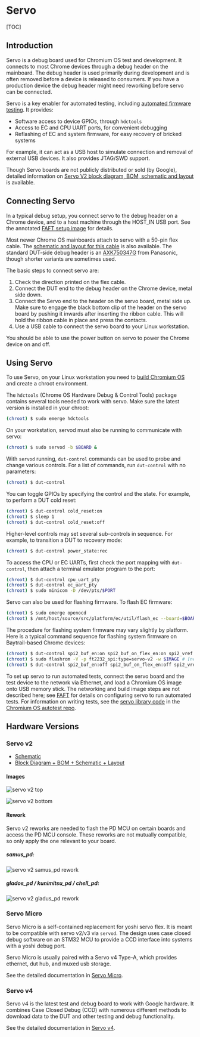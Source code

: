 # Servo

[TOC]

## Introduction

Servo is a debug board used for Chromium OS test and development. It connects to
most Chrome devices through a debug header on the mainboard. The debug header is
used primarily during development and is often removed before a device is
released to consumers. If you have a production device the debug header might
need reworking before servo can be connected.

Servo is a key enabler for automated testing, including
[automated firmware testing][FAFT]. It provides:

*   Software access to device GPIOs, through `hdctools`
*   Access to EC and CPU UART ports, for convenient debugging
*   Reflashing of EC and system firmware, for easy recovery of bricked systems

For example, it can act as a USB host to simulate connection and removal of
external USB devices. It also provides JTAG/SWD support.

Though Servo boards are not publicly distributed or sold (by Google), detailed
information on [Servo V2 block diagram, BOM, schematic and layout] is available.

## Connecting Servo

In a typical debug setup, you connect servo to the debug header on a Chrome
device, and to a host machine through the HOST_IN USB port. See the annotated
[FAFT setup image] for details.

Most newer Chrome OS mainboards attach to servo with a 50-pin flex cable. The
[schematic and layout for this cable][yoshi_flex] is also available. The
standard DUT-side debug header is an [AXK750347G] from Panasonic, though shorter
variants are sometimes used.

The basic steps to connect servo are:

1.  Check the direction printed on the flex cable.
1.  Connect the DUT end to the debug header on the Chrome device, metal side
    down.
1.  Connect the Servo end to the header on the servo board, metal side up. Make
    sure to engage the black bottom clip of the header on the servo board by
    pushing it inwards after inserting the ribbon cable. This will hold the
    ribbon cable in place and press the contacts.
1.  Use a USB cable to connect the servo board to your Linux workstation.

You should be able to use the power button on servo to power the Chrome device
on and off.

## Using Servo

To use Servo, on your Linux workstation you need to
[build Chromium OS][developer_guide] and create a chroot environment.

The `hdctools` (Chrome OS Hardware Debug & Control Tools) package contains
several tools needed to work with servo. Make sure the latest version is
installed in your chroot:

```bash
(chroot) $ sudo emerge hdctools
```

On your workstation, servod must also be running to communicate with servo:

```bash
(chroot) $ sudo servod -b $BOARD &
```

With `servod` running, `dut-control` commands can be used to probe and change
various controls. For a list of commands, run `dut-control` with no parameters:

```bash
(chroot) $ dut-control
```

You can toggle GPIOs by specifying the control and the state. For example, to
perform a DUT cold reset:

```bash
(chroot) $ dut-control cold_reset:on
(chroot) $ sleep 1
(chroot) $ dut-control cold_reset:off
```

Higher-level controls may set several sub-controls in sequence. For example, to
transition a DUT to recovery mode:

```bash
(chroot) $ dut-control power_state:rec
```

To access the CPU or EC UARTs, first check the port mapping with `dut-control`,
then attach a terminal emulator program to the port:

```bash
(chroot) $ dut-control cpu_uart_pty
(chroot) $ dut-control ec_uart_pty
(chroot) $ sudo minicom -D /dev/pts/$PORT
```

Servo can also be used for flashing firmware. To flash EC firmware:

```bash
(chroot) $ sudo emerge openocd
(chroot) $ /mnt/host/source/src/platform/ec/util/flash_ec --board=$BOARD --image=$IMAGE
```

The procedure for flashing system firmware may vary slightly by platform. Here
is a typical command sequence for flashing system firmware on Baytrail-based
Chrome devices:

```bash
(chroot) $ dut-control spi2_buf_en:on spi2_buf_on_flex_en:on spi2_vref:pp1800 cold_reset:on
(chroot) $ sudo flashrom -V -p ft2232_spi:type=servo-v2 -w $IMAGE # [need to change for each servo type]
(chroot) $ dut-control spi2_buf_en:off spi2_buf_on_flex_en:off spi2_vref:off cold_reset:off
```

To set up servo to run automated tests, connect the servo board and the test
device to the network via Ethernet, and load a Chromium OS image onto USB memory
stick. The networking and build image steps are not described here; see [FAFT]
for details on configuring servo to run automated tests. For information on
writing tests, see the [servo library code] in the [Chromium OS autotest repo].

## Hardware Versions

### Servo v2

*   [Schematic][servo_v2_schematic]
*   [Block Diagram + BOM + Schematic + Layout][servo_v2_diagram_layout]

#### Images

![servo v2 top](https://www.chromium.org/_/rsrc/1410554530438/chromium-os/servo/servo_v2_top.jpg)

![servo v2 bottom](https://www.chromium.org/_/rsrc/1410554549536/chromium-os/servo/servo_v2_bot.jpg)

#### Rework

Servo v2 reworks are needed to flash the PD MCU on certain boards and access
the PD MCU console. These reworks are not mutually compatible, so only apply
the one relevant to your board.

##### samus_pd:

![servo v2 samus_pd rework](https://www.chromium.org/chromium-os/servo/image00.jpg)

##### glados_pd / kunimitsu_pd / chell_pd:

![servo v2 gladus_pd rework](https://www.chromium.org/_/rsrc/1446080772852/chromium-os/servo/IMG_20151019_085815%20%281%29%20%281%29.jpg)

### Servo Micro

Servo Micro is a self-contained replacement for yoshi servo flex. It is meant
to be compatible with servo v2/v3 via `servod`. The design uses case closed
debug software on an STM32 MCU to provide a CCD interface into systems with a
yoshi debug port.

Servo Micro is usually paired with a Servo v4 Type-A, which provides ethernet,
dut hub, and muxed usb storage.

See the detailed documentation in [Servo Micro].

### Servo v4

Servo v4 is the latest test and debug board to work with Google hardware. It
combines Case Closed Debug (CCD) with numerous different methods to download
data to the DUT and other testing and debug functionality.

See the detailed documentation in [Servo v4].

[FAFT]: https://www.chromium.org/for-testers/faft
[Servo V2 block diagram, BOM, schematic and layout]: https://www.chromium.org/chromium-os/servo/chromium_os_servo_v2.tar.gz
[AXK750347G]: http://www3.panasonic.biz/ac/ae/search_num/index.jsp?c=detail&part_no=AXK750347G
[FAFT setup image]: https://www.chromium.org/for-testers/faft/Servo2_with_labels.jpg
[yoshi_flex]: https://www.chromium.org/chromium-os/servo/chromium_os_yoshi_flex.tar.gz
[developer_guide]: https://chromium.googlesource.com/chromiumos/docs/+/master/developer_guide.md
[servo library code]: https://chromium.googlesource.com/chromiumos/third_party/autotest/+/master/server/cros/servo/
[Chromium OS autotest repo]: https://chromium.googlesource.com/chromiumos/third_party/autotest
[servo_v2_schematic]: https://www.chromium.org/chromium-os/servo/810-10010-03_20120227_servo_SCH_0.pdf
[servo_v2_diagram_layout]: https://commondatastorage.googleapis.com/chromeos-localmirror/distfiles/chromium_os_servo_v2.tar.gz
[Servo v4]: ./servo_v4.md
[Servo Micro]: ./servo_micro.md

